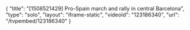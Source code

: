 {
    "title": "[1508521429] Pro-Spain march and rally in central Barcelona",
    "type": "solo",
    "layout": "iframe-static",
    "videoId": "123186340",
    "url": "\/tvpembed\/123186340"
}